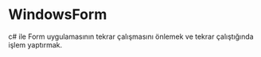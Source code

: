 # WindowsForm
c# ile Form uygulamasının tekrar çalışmasını önlemek ve tekrar çalıştığında işlem yaptırmak.

